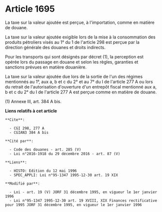 # Article 1695

La taxe sur la valeur ajoutée est perçue, à l'importation, comme en matière de douane.

La taxe sur la valeur ajoutée exigible lors de la mise à la consommation des produits pétroliers visés au 1° du 1 de
l'article 298 est perçue par la direction générale des douanes et droits indirects.

Pour les transports qui sont désignés par décret (1), la perception est opérée lors du passage en douane et selon les règles,
garanties et sanctions prévues en matière douanière.

La taxe sur la valeur ajoutée due lors de la sortie de l'un des régimes mentionnés au 1°, aux a, b et c du 2° et au 7° du I
de l'article 277 A ou lors du retrait de l'autorisation d'ouverture d'un entrepôt fiscal mentionné aux a, b et c du 2° du I
de l'article 277 A est perçue comme en matière de douane.

(1) Annexe III, art. 384 A bis.

**Liens relatifs à cet article**

	**Cite**:

	  - CGI 298, 277 A
	  - CGIAN3 384 A bis

	**Cité par**:

	  - Code des douanes - art. 285 (V)
	  - Loi n°2016-1918 du 29 décembre 2016 - art. 87 (V)

	**Liens**:

	  - HISTO: Edition du 12 mai 1996
	  - SPEC_APPLI: Loi n°95-1347 1995-12-30 art. 19 XIX

	**Modifié par**:

	  - Loi - art. 19 (V) JORF 31 décembre 1995, en vigueur le 1er janvier 1996
	  - Loi n°95-1347 1995-12-30 art. 19 XVIII, XIX Finances rectificative pour 1995 JORF 31 décembre 1995, en vigueur le 1er janvier 1996
